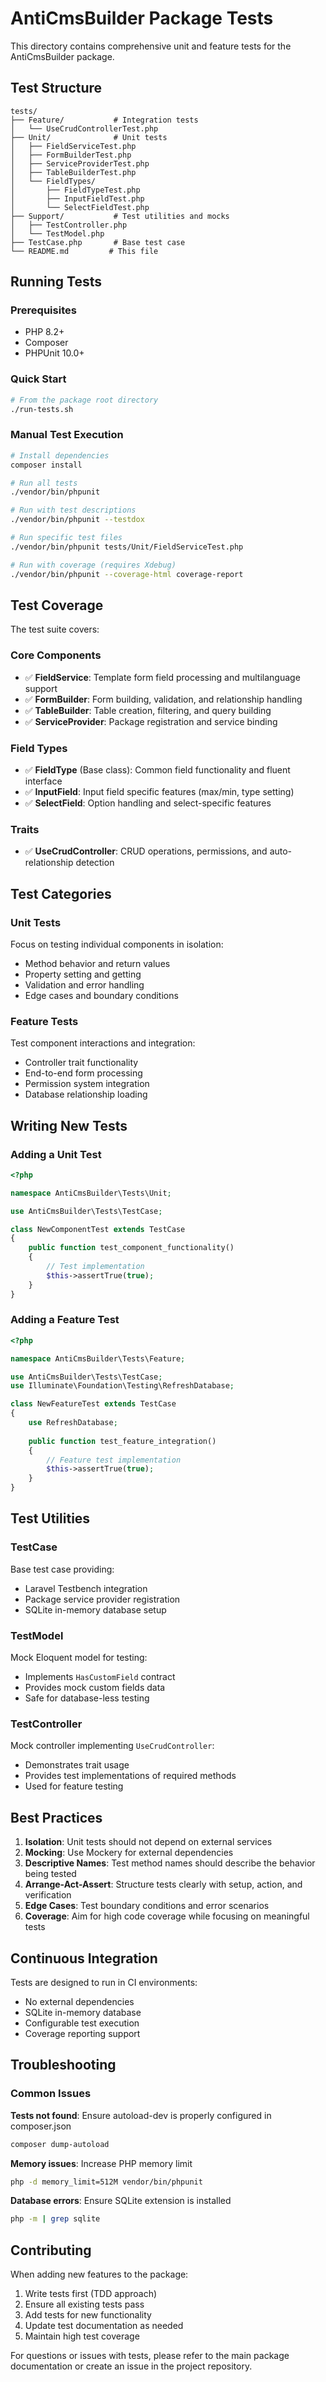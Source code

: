 # AntiCmsBuilder Package Tests

This directory contains comprehensive unit and feature tests for the AntiCmsBuilder package.

## Test Structure

```
tests/
├── Feature/           # Integration tests
│   └── UseCrudControllerTest.php
├── Unit/              # Unit tests
│   ├── FieldServiceTest.php
│   ├── FormBuilderTest.php
│   ├── ServiceProviderTest.php
│   ├── TableBuilderTest.php
│   └── FieldTypes/
│       ├── FieldTypeTest.php
│       ├── InputFieldTest.php
│       └── SelectFieldTest.php
├── Support/           # Test utilities and mocks
│   ├── TestController.php
│   └── TestModel.php
├── TestCase.php       # Base test case
└── README.md         # This file
```

## Running Tests

### Prerequisites
- PHP 8.2+
- Composer
- PHPUnit 10.0+

### Quick Start
```bash
# From the package root directory
./run-tests.sh
```

### Manual Test Execution
```bash
# Install dependencies
composer install

# Run all tests
./vendor/bin/phpunit

# Run with test descriptions
./vendor/bin/phpunit --testdox

# Run specific test files
./vendor/bin/phpunit tests/Unit/FieldServiceTest.php

# Run with coverage (requires Xdebug)
./vendor/bin/phpunit --coverage-html coverage-report
```

## Test Coverage

The test suite covers:

### Core Components
- ✅ **FieldService**: Template form field processing and multilanguage support
- ✅ **FormBuilder**: Form building, validation, and relationship handling
- ✅ **TableBuilder**: Table creation, filtering, and query building
- ✅ **ServiceProvider**: Package registration and service binding

### Field Types
- ✅ **FieldType** (Base class): Common field functionality and fluent interface
- ✅ **InputField**: Input field specific features (max/min, type setting)
- ✅ **SelectField**: Option handling and select-specific features

### Traits
- ✅ **UseCrudController**: CRUD operations, permissions, and auto-relationship detection

## Test Categories

### Unit Tests
Focus on testing individual components in isolation:
- Method behavior and return values
- Property setting and getting
- Validation and error handling
- Edge cases and boundary conditions

### Feature Tests
Test component interactions and integration:
- Controller trait functionality
- End-to-end form processing
- Permission system integration
- Database relationship loading

## Writing New Tests

### Adding a Unit Test
```php
<?php

namespace AntiCmsBuilder\Tests\Unit;

use AntiCmsBuilder\Tests\TestCase;

class NewComponentTest extends TestCase
{
    public function test_component_functionality()
    {
        // Test implementation
        $this->assertTrue(true);
    }
}
```

### Adding a Feature Test
```php
<?php

namespace AntiCmsBuilder\Tests\Feature;

use AntiCmsBuilder\Tests\TestCase;
use Illuminate\Foundation\Testing\RefreshDatabase;

class NewFeatureTest extends TestCase
{
    use RefreshDatabase;
    
    public function test_feature_integration()
    {
        // Feature test implementation
        $this->assertTrue(true);
    }
}
```

## Test Utilities

### TestCase
Base test case providing:
- Laravel Testbench integration
- Package service provider registration
- SQLite in-memory database setup

### TestModel
Mock Eloquent model for testing:
- Implements `HasCustomField` contract
- Provides mock custom fields data
- Safe for database-less testing

### TestController
Mock controller implementing `UseCrudController`:
- Demonstrates trait usage
- Provides test implementations of required methods
- Used for feature testing

## Best Practices

1. **Isolation**: Unit tests should not depend on external services
2. **Mocking**: Use Mockery for external dependencies
3. **Descriptive Names**: Test method names should describe the behavior being tested
4. **Arrange-Act-Assert**: Structure tests clearly with setup, action, and verification
5. **Edge Cases**: Test boundary conditions and error scenarios
6. **Coverage**: Aim for high code coverage while focusing on meaningful tests

## Continuous Integration

Tests are designed to run in CI environments:
- No external dependencies
- SQLite in-memory database
- Configurable test execution
- Coverage reporting support

## Troubleshooting

### Common Issues

**Tests not found**: Ensure autoload-dev is properly configured in composer.json
```bash
composer dump-autoload
```

**Memory issues**: Increase PHP memory limit
```bash
php -d memory_limit=512M vendor/bin/phpunit
```

**Database errors**: Ensure SQLite extension is installed
```bash
php -m | grep sqlite
```

## Contributing

When adding new features to the package:
1. Write tests first (TDD approach)
2. Ensure all existing tests pass
3. Add tests for new functionality
4. Update test documentation as needed
5. Maintain high test coverage

For questions or issues with tests, please refer to the main package documentation or create an issue in the project repository.